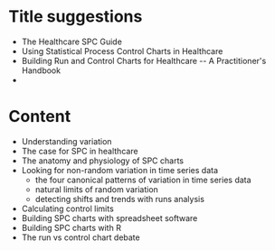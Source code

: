 # Title suggestions

* The Healthcare SPC Guide
* Using Statistical Process Control Charts in Healthcare
* Building Run and Control Charts for Healthcare -- A Practitioner's Handbook
* 

# Content

* Understanding variation
* The case for SPC in healthcare
* The anatomy and physiology of SPC charts
* Looking for non-random variation in time series data
    - the four canonical patterns of variation in time series data
    - natural limits of random variation
    - detecting shifts and trends with runs analysis
 * Calculating control limits
 * Building SPC charts with spreadsheet software
 * Building SPC charts with R
 * The run vs control chart debate

